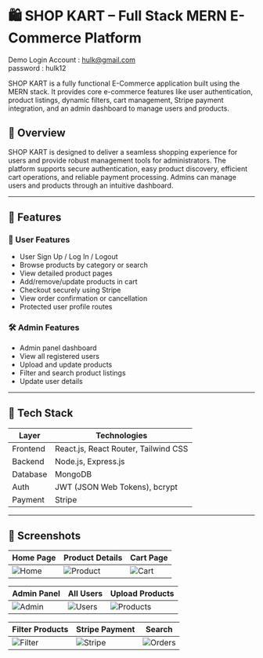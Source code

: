 # 🛍️ SHOP KART – Full Stack MERN E-Commerce Platform
Demo Login Account : hulk@gmail.com  
           password : hulk12

SHOP KART is a fully functional E-Commerce application built using the MERN stack. It provides core e-commerce features like user authentication, product listings, dynamic filters, cart management, Stripe payment integration, and an admin dashboard to manage users and products.

## 📝 Overview

SHOP KART is designed to deliver a seamless shopping experience for users and provide robust management tools for administrators. The platform supports secure authentication, easy product discovery, efficient cart operations, and reliable payment processing. Admins can manage users and products through an intuitive dashboard.

---

## 🚀 Features

### 👤 User Features
- User Sign Up / Log In / Logout
- Browse products by category or search
- View detailed product pages
- Add/remove/update products in cart
- Checkout securely using Stripe
- View order confirmation or cancellation
- Protected user profile routes

### 🛠️ Admin Features
- Admin panel dashboard
- View all registered users
- Upload and update products
- Filter and search product listings
- Update user details

---

## 🧩 Tech Stack

| Layer      | Technologies |
|------------|--------------|
| Frontend   | React.js, React Router, Tailwind CSS |
| Backend    | Node.js, Express.js |
| Database   | MongoDB |
| Auth       | JWT (JSON Web Tokens), bcrypt |
| Payment    | Stripe |
---

## 📸 Screenshots
| Home Page | Product Details | Cart Page |
|-----------|-----------------|-----------|
| ![Home](https://github.com/user-attachments/assets/39362a20-0166-4f6c-85ac-bf8c5d3241a7) | ![Product](https://github.com/user-attachments/assets/537f67cc-1558-4f6b-ad14-4d97ae2ee572) | ![Cart](https://github.com/user-attachments/assets/6a3995dd-d451-4a18-91ec-5ff46497f994) |

| Admin Panel | All Users | Upload Products |
|-------------|-----------|-----------------|
| ![Admin](https://github.com/user-attachments/assets/dcb729ff-dc0b-4599-ac0b-d3fdc72de36a) | ![Users](https://github.com/user-attachments/assets/4162d6ae-4b92-4737-8030-c614a5b1d715) | ![Products](https://github.com/user-attachments/assets/2b848d54-9b97-476d-a93d-54c1e0b24acc) |

| Filter Products | Stripe Payment | Search |
|-----------------|---------------|--------|
| ![Filter](https://github.com/user-attachments/assets/b8aa0658-edfe-41de-a695-3d711f83f6a9) | ![Stripe](https://github.com/user-attachments/assets/d9a4a4b0-4363-4e87-9e62-b54543e4156c) | ![Orders](https://github.com/user-attachments/assets/6d4d66d1-baca-44ad-8cf1-fe5d02345b3f) |
